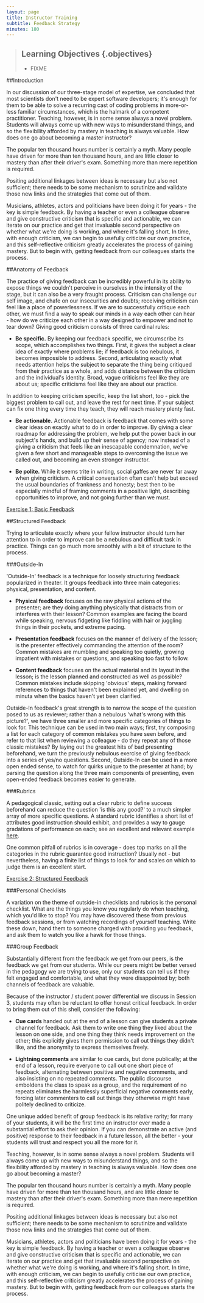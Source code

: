 ```yaml
---
layout: page
title: Instructor Training
subtitle: Feedback Strategy
minutes: 180
---
```

> ## Learning Objectives {.objectives}
>
> * FIXME

##Introduction

In our discussion of our three-stage model of expertise, we concluded that most scientists don't need to be expert software developers; it's enough for them to be able to solve a recurring cast of coding problems in more-or-less familiar circumstances, which is the halmark of a competent practitioner. Teaching, however, is in some sense always a novel problem. Students will always come up with new ways to misunderstand things, and so the flexibility afforded by mastery in teaching is always valuable. How does one go about becoming a master instructor?

The popular ten thousand hours number is certainly a myth. Many people have driven for more than ten thousand hours, and are little closer to mastery than after their driver's exam. Something more than mere repetition is required.

Positing additional linkages between ideas is necessary but also not sufficient; there needs to be some mechanism to scrutinize and validate those new links and the strategies that come out of them.

Musicians, athletes, actors and politicians have been doing it for years - the key is simple feedback. By having a teacher or even a colleague observe and give constructive criticism that is specific and actionable, we can iterate on our practice and get that invaluable second perspective on whether what we're doing is working, and where it's falling short. In time, with enough criticism, we can begin to usefully criticize our own practice, and this self-reflective criticism greatly accelerates the process of gaining mastery. But to begin with, getting feedback from our colleagues starts the process.

##Anatomy of Feedback

The practice of giving feedback can be incredibly powerful in its ability to expose things we couldn't perceive in ourselves in the intensity of the stage, but it can also be a very fraught process. Criticism can challenge our self image, and chafe on our insecurities and doubts; receiving criticism can feel like a place of powerlessness. If we are to successfully critique each other, we must find a way to speak our minds in a way each other can hear - how do we criticize each other in a way designed to empower and not to tear down? Giving good criticism consists of three cardinal rules:

 - **Be specific.** By keeping our feedback specific, we circumscribe its scope, which accomplishes two things. First, it gives the subject a clear idea of exactly where problems lie; if feedback is too nebulous, it becomes impossible to address. Second, articulating exactly what needs attention helps the subject to separate the thing being critiqued from their practice as a whole, and adds distance between the criticism and the individual's identity. Broad, vague criticisms feel like they are about us; specific criticisms feel like they are about our practice.

 In addition to keeping criticism specific, keep the list short, too - pick the biggest problem to call out, and leave the rest for next time. If your subject can fix one thing every time they teach, they will reach mastery plenty fast.

 - **Be actionable.** Actionable feedback is feedback that comes with some clear ideas on exactly what to do in order to improve. By giving a clear roadmap for addressing the problem, we help put the power back in our subject's hands, and build up their sense of agency; now instead of a giving a criticism that feels like an inescapable condemnation, we've given a few short and manageable steps to overcoming the issue we called out, and becoming an even stronger instructor.

 - **Be polite.** While it seems trite in writing, social gaffes are never far away when giving criticism. A critical conversation often can't help but exceed the usual boundaries of frankness and honesty; best then to be especially mindful of framing comments in a positive light, describing opportunities to improve, and not going further than we must.

[Exercise 1: Basic Feedback](http://mozillascience.github.io/instructorTraining/feedback/feedback.html)

##Structured Feedback

Trying to articulate exactly where your fellow instructor should turn her attention to in order to improve can be a nebulous and difficult task in practice. Things can go much more smoothly with a bit of structure to the process.

###Outside-In

'Outside-In' feedback is a technique for loosely structuring feedback popularized in theater. It groups feedback into three main categories: physical, presentation, and content.

 - **Physical feedback** focuses on the raw physical actions of the presenter; are they doing anything physically that distracts from or interferes with their lesson? Common examples are facing the board while speaking, nervous fidgeting like fiddling with hair or juggling things in their pockets, and extreme pacing.

 - **Presentation feedback** focuses on the manner of delivery of the lesson; is the presenter effectively commanding the attention of the room? Common mistakes are mumbling and speaking too quietly, growing impatient with mistakes or questions, and speaking too fast to follow.

 - **Content feedback** focuses on the actual material and its layout in the lesson; is the lesson planned and constructed as well as possible? Common mistakes include skipping 'obvious' steps, making forward references to things that haven't been explained yet, and dwelling on minuta when the basics haven't yet been clarified.

Outside-In feedback's great strength is to narrow the scope of the question posed to us as reviewer; rather than a nebulous 'what's wrong with this picture?', we have three smaller and more specific categories of things to look for. This technique can be used in two main ways; first, try composing a list for each category of common mistakes you have seen before, and refer to that list when reviewing a colleague - do they repeat any of those classic mistakes? By laying out the greatest hits of bad presenting beforehand, we turn the previously nebulous exercise of giving feedback into a series of yes/no questions. Second, Outside-In can be used in a more open ended sense, to watch for quirks unique to the presenter at hand; by parsing the question along the three main components of presenting, even open-ended feedback becomes easier to generate.

###Rubrics

A pedagogical classic, setting out a clear rubric to define success beforehand can reduce the question 'is this any good?' to a much simpler array of more specific questions. A standard rubric identifies a short list of attributes good instruction should exhibit, and provides a way to gauge gradations of performance on each; see an excellent and relevant example [here](http://teaching.software-carpentry.org/rubrics/).

One common pitfall of rubrics is in coverage - does top marks on all the categories in the rubric guarantee good instruction? Usually not - but nevertheless, having a finite list of things to look for and scales on which to judge them is an excellent start.

[Exercise 2: Structured Feedback](http://mozillascience.github.io/instructorTraining/feedback/structure.html)

###Personal Checklists

A variation on the theme of outside-in checklists and rubrics is the personal checklist. What are the things you know you regularly do when teaching, which you'd like to stop? You may have discovered these from previous feedback sessions, or from watching recordings of yourself teaching. Write these down, hand them to someone charged with providing you feedback, and ask them to watch you like a hawk for those things.

###Group Feedback

Substantially different from the feedback we get from our peers, is the feedback we get from our students. While our peers might be better versed in the pedagogy we are trying to use, only our students can tell us if they felt engaged and comfortable, and what they were disappointed by; both channels of feedback are valuable.

Because of the instructor / student power differential we discuss in Session 3, students may often be reluctant to offer honest critical feedback. In order to bring them out of this shell, consider the following:

 - **Cue cards** handed out at the end of a lesson can give students a private channel for feedback. Ask them to write one thing they liked about the lesson on one side, and one thing they think needs improvement on the other; this explicitly gives them permission to call out things they didn't like, and the anonymity to express themselves freely.

 - **Lightning comments** are similar to cue cards, but done publically; at the end of a lesson, require everyone to call out one short piece of feedback, alternating between positive and negative comments, and also insisting on no repeated comments. The public discourse emboldens the class to speak as a group, and the requirement of no repeats eliminates the harmlessly superficial negative comments early, forcing later commenters to call out things they otherwise might have politely declined to criticize.

One unique added benefit of group feedback is its relative rarity; for many of your students, it will be the first time an instructor ever made a substantial effort to ask their opinion. If you can demonstrate an active (and positive) response to their feedback in a future lesson, all the better - your students will trust and respect you all the more for it.









Teaching, however, is in some sense always a novel problem.
Students will always come up with new ways to misunderstand things,
and so the flexibility afforded by mastery in teaching is always valuable.
How does one go about becoming a master?

The popular ten thousand hours number is certainly a myth.
Many people have driven for more than ten thousand hours,
and are little closer to mastery than after their driver's exam.
Something more than mere repetition is required.

Positing additional linkages between ideas is necessary but also not sufficient;
there needs to be some mechanism to scrutinize and validate those new links and the strategies that come out of them.

Musicians, athletes, actors and politicians have been doing it for years -
the key is simple feedback. By having a teacher or even a colleague observe and give constructive criticism that is specific and actionable,
we can iterate on our practice and get that invaluable second perspective on whether what we're doing is working,
and where it's falling short. In time, with enough criticism, we can begin to usefully criticise our own practice,
and this self-reflective criticism greatly accelerates the process of gaining mastery.
But to begin with, getting feedback from our colleagues starts the process.
